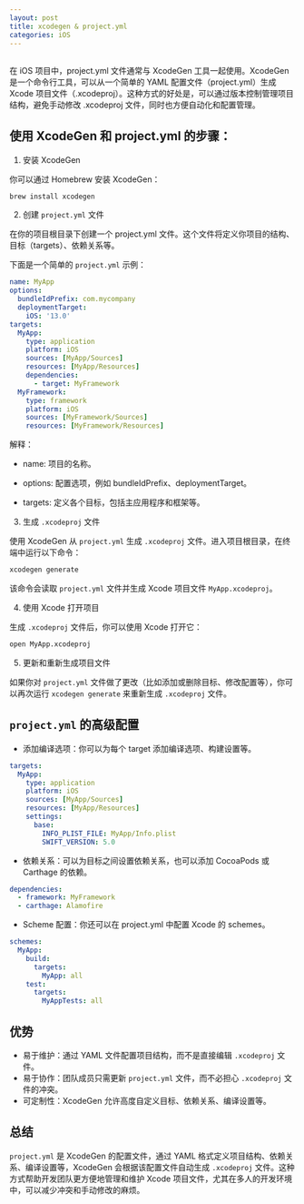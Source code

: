 ```yaml
---
layout: post
title: xcodegen & project.yml
categories: iOS
---
```



##

在 iOS 项目中，project.yml 文件通常与 XcodeGen 工具一起使用。XcodeGen 是一个命令行工具，可以从一个简单的 YAML 配置文件（project.yml）生成 Xcode 项目文件（.xcodeproj）。这种方式的好处是，可以通过版本控制管理项目结构，避免手动修改 .xcodeproj 文件，同时也方便自动化和配置管理。

## 使用 XcodeGen 和 project.yml 的步骤：

1. 安装 XcodeGen

你可以通过 Homebrew 安装 XcodeGen：

```bash
brew install xcodegen
```

2. 创建 `project.yml` 文件

在你的项目根目录下创建一个 project.yml 文件。这个文件将定义你项目的结构、目标（targets）、依赖关系等。

下面是一个简单的 `project.yml` 示例：

```yaml
name: MyApp
options:
  bundleIdPrefix: com.mycompany
  deploymentTarget:
    iOS: '13.0'
targets:
  MyApp:
    type: application
    platform: iOS
    sources: [MyApp/Sources]
    resources: [MyApp/Resources]
    dependencies:
      - target: MyFramework
  MyFramework:
    type: framework
    platform: iOS
    sources: [MyFramework/Sources]
    resources: [MyFramework/Resources]
```

解释：

* name: 项目的名称。

* options: 配置选项，例如 bundleIdPrefix、deploymentTarget。

* targets: 定义各个目标，包括主应用程序和框架等。

3. 生成 `.xcodeproj` 文件

使用 XcodeGen 从 `project.yml` 生成 `.xcodeproj` 文件。进入项目根目录，在终端中运行以下命令：

```bash
xcodegen generate
```

该命令会读取 `project.yml` 文件并生成 Xcode 项目文件 `MyApp.xcodeproj`。

4. 使用 Xcode 打开项目

生成 `.xcodeproj` 文件后，你可以使用 Xcode 打开它：

```bash
open MyApp.xcodeproj
```

5. 更新和重新生成项目文件

如果你对 `project.yml` 文件做了更改（比如添加或删除目标、修改配置等），你可以再次运行 `xcodegen generate` 来重新生成 `.xcodeproj` 文件。


## `project.yml` 的高级配置

* 添加编译选项：你可以为每个 target 添加编译选项、构建设置等。

```yaml
targets:
  MyApp:
    type: application
    platform: iOS
    sources: [MyApp/Sources]
    resources: [MyApp/Resources]
    settings:
      base:
        INFO_PLIST_FILE: MyApp/Info.plist
        SWIFT_VERSION: 5.0
```

* 依赖关系：可以为目标之间设置依赖关系，也可以添加 CocoaPods 或 Carthage 的依赖。

```yaml
dependencies:
  - framework: MyFramework
  - carthage: Alamofire
```

* Scheme 配置：你还可以在 project.yml 中配置 Xcode 的 schemes。

```yaml
schemes:
  MyApp:
    build:
      targets:
        MyApp: all
    test:
      targets:
        MyAppTests: all
```

## 优势

* 易于维护：通过 YAML 文件配置项目结构，而不是直接编辑 `.xcodeproj` 文件。
* 易于协作：团队成员只需更新 `project.yml` 文件，而不必担心 `.xcodeproj` 文件的冲突。
* 可定制性：XcodeGen 允许高度自定义目标、依赖关系、编译设置等。

## 总结
`project.yml` 是 XcodeGen 的配置文件，通过 YAML 格式定义项目结构、依赖关系、编译设置等，XcodeGen 会根据该配置文件自动生成 `.xcodeproj` 文件。这种方式帮助开发团队更方便地管理和维护 Xcode 项目文件，尤其在多人的开发环境中，可以减少冲突和手动修改的麻烦。


